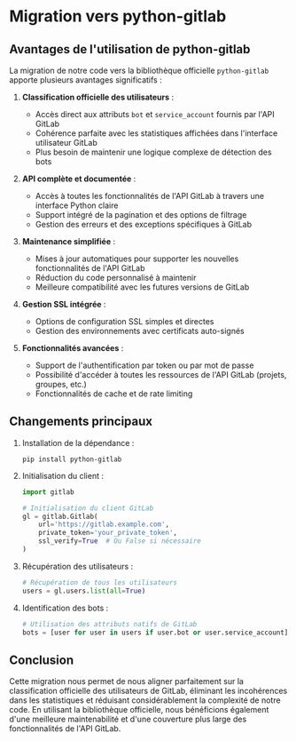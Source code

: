 # Migration vers python-gitlab

## Avantages de l'utilisation de python-gitlab

La migration de notre code vers la bibliothèque officielle `python-gitlab` apporte plusieurs avantages significatifs :

1. **Classification officielle des utilisateurs** :
   - Accès direct aux attributs `bot` et `service_account` fournis par l'API GitLab
   - Cohérence parfaite avec les statistiques affichées dans l'interface utilisateur GitLab
   - Plus besoin de maintenir une logique complexe de détection des bots

2. **API complète et documentée** :
   - Accès à toutes les fonctionnalités de l'API GitLab à travers une interface Python claire
   - Support intégré de la pagination et des options de filtrage
   - Gestion des erreurs et des exceptions spécifiques à GitLab

3. **Maintenance simplifiée** :
   - Mises à jour automatiques pour supporter les nouvelles fonctionnalités de l'API GitLab
   - Réduction du code personnalisé à maintenir
   - Meilleure compatibilité avec les futures versions de GitLab

4. **Gestion SSL intégrée** :
   - Options de configuration SSL simples et directes
   - Gestion des environnements avec certificats auto-signés

5. **Fonctionnalités avancées** :
   - Support de l'authentification par token ou par mot de passe
   - Possibilité d'accéder à toutes les ressources de l'API GitLab (projets, groupes, etc.)
   - Fonctionnalités de cache et de rate limiting

## Changements principaux

1. Installation de la dépendance :
   ```
   pip install python-gitlab
   ```

2. Initialisation du client :
   ```python
   import gitlab

   # Initialisation du client GitLab
   gl = gitlab.Gitlab(
       url='https://gitlab.example.com',
       private_token='your_private_token',
       ssl_verify=True  # Ou False si nécessaire
   )
   ```

3. Récupération des utilisateurs :
   ```python
   # Récupération de tous les utilisateurs
   users = gl.users.list(all=True)
   ```

4. Identification des bots :
   ```python
   # Utilisation des attributs natifs de GitLab
   bots = [user for user in users if user.bot or user.service_account]
   ```

## Conclusion

Cette migration nous permet de nous aligner parfaitement sur la classification officielle des utilisateurs de GitLab, éliminant les incohérences dans les statistiques et réduisant considérablement la complexité de notre code. En utilisant la bibliothèque officielle, nous bénéficions également d'une meilleure maintenabilité et d'une couverture plus large des fonctionnalités de l'API GitLab.
